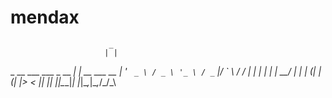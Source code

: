 # mendax



                          _            
                         | |           
 _ __ ___   ___ _ __   __| | __ ___  __
| '_ ` _ \ / _ \ '_ \ / _` |/ _` \ \/ /
| | | | | |  __/ | | | (_| | (_| |>  < 
|_| |_| |_|\___|_| |_|\__,_|\__,_/_/\_\
                                       
                                       

